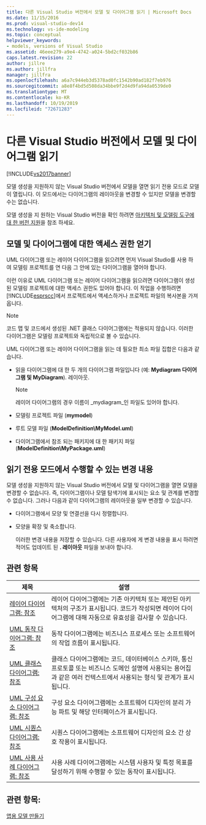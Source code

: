 ```yaml
---
title: 다른 Visual Studio 버전에서 모델 및 다이어그램 읽기 | Microsoft Docs
ms.date: 11/15/2016
ms.prod: visual-studio-dev14
ms.technology: vs-ide-modeling
ms.topic: conceptual
helpviewer_keywords:
- models, versions of Visual Studio
ms.assetid: 46eee279-a9e4-4742-a024-5bd2cf032b86
caps.latest.revision: 22
author: jillre
ms.author: jillfra
manager: jillfra
ms.openlocfilehash: a6a7c944eb3d5378ad0fc1542b90ad182f7eb976
ms.sourcegitcommit: a8e8f4bd5d508da34bbe9f2d4d9fa94da0539de0
ms.translationtype: MT
ms.contentlocale: ko-KR
ms.lasthandoff: 10/19/2019
ms.locfileid: "72671283"
---
```

# <a name="read-models-and-diagrams-in-other-visual-studio-editions"></a>다른 Visual Studio 버전에서 모델 및 다이어그램 읽기
[!INCLUDE[vs2017banner](../includes/vs2017banner.md)]

모델 생성을 지원하지 않는 Visual Studio 버전에서 모델을 열면 읽기 전용 모드로 모델이 열립니다. 이 모드에서는 다이어그램의 레이아웃을 변경할 수 있지만 모델을 변경할 수는 없습니다.

 모델 생성을 지 원하는 Visual Studio 버전을 확인 하려면 [아키텍처 및 모델링 도구에 대 한 버전 지원](../modeling/what-s-new-for-design-in-visual-studio.md#VersionSupport)을 참조 하세요.

## <a name="obtaining-access-to-a-model-and-diagrams"></a>모델 및 다이어그램에 대한 액세스 권한 얻기
 UML 다이어그램 또는 레이어 다이어그램을 읽으려면 먼저 Visual Studio를 사용 하 여 모델링 프로젝트를 연 다음 그 안에 있는 다이어그램을 열어야 합니다.

 이런 이유로 UML 다이어그램 또는 레이어 다이어그램을 읽으려면 다이어그램이 생성된 모델링 프로젝트에 대한 액세스 권한도 있어야 합니다. 이 작업을 수행하려면 [!INCLUDE[esprscc](../includes/esprscc-md.md)]에서 프로젝트에서 액세스하거나 프로젝트 파일의 복사본을 가져옵니다.

> [!NOTE]
> 코드 맵 및 코드에서 생성된 .NET 클래스 다이어그램에는 적용되지 않습니다. 이러한 다이어그램은 모델링 프로젝트와 독립적으로 볼 수 있습니다.

 UML 다이어그램 또는 레이어 다이어그램을 읽는 데 필요한 최소 파일 집합은 다음과 같습니다.

- 읽을 다이어그램에 대 한 두 개의 다이어그램 파일입니다 (예: **Mydiagram 다이어그램 및 MyDiagram**). 레이아웃.

    > [!NOTE]
    > 레이어 다이어그램의 경우 이름이 _mydiagram_인 파일도 있어야 합니다.

- 모델링 프로젝트 파일 (**mymodel**)

- 루트 모델 파일 (**ModelDefinition\MyModel.uml**)

- 다이어그램에서 참조 되는 패키지에 대 한 패키지 파일 (**ModelDefinition\MyPackage.uml**)

## <a name="changes-that-you-can-make-in-read-only-mode"></a>읽기 전용 모드에서 수행할 수 있는 변경 내용
 모델 생성을 지원하지 않는 Visual Studio 버전에서 모델 및 다이어그램을 열면 모델을 변경할 수 없습니다. 즉, 다이어그램이나 모델 탐색기에 표시되는 요소 및 관계를 변경할 수 없습니다. 그러나 다음과 같이 다이어그램의 레이아웃을 일부 변경할 수 있습니다.

- 다이어그램에서 모양 및 연결선을 다시 정렬합니다.

- 모양을 확장 및 축소합니다.

  이러한 변경 내용을 저장할 수 있습니다. 다른 사용자에 게 변경 내용을 표시 하려면 적어도 업데이트 된 **. 레이아웃** 파일을 보내야 합니다.

## <a name="RelatedTopics"></a>관련 항목

|제목|설명|
|-----------|-----------------|
|[레이어 다이어그램: 참조](../modeling/layer-diagrams-reference.md)|레이어 다이어그램에는 기존 아키텍처 또는 제안된 아키텍처의 구조가 표시됩니다. 코드가 작성되면 레이어 다이어그램에 대해 자동으로 유효성을 검사할 수 있습니다.|
|[UML 동작 다이어그램: 참조](../modeling/uml-activity-diagrams-reference.md)|동작 다이어그램에는 비즈니스 프로세스 또는 소프트웨어의 작업 흐름이 표시됩니다.|
|[UML 클래스 다이어그램: 참조](../modeling/uml-class-diagrams-reference.md)|클래스 다이어그램에는 코드, 데이터베이스 스키마, 통신 프로토콜 또는 비즈니스 도메인 설명에 사용되는 용어집과 같은 여러 컨텍스트에서 사용되는 형식 및 관계가 표시됩니다.|
|[UML 구성 요소 다이어그램: 참조](../modeling/uml-component-diagrams-reference.md)|구성 요소 다이어그램에는 소프트웨어 디자인의 분리 가능 파트 및 해당 인터페이스가 표시됩니다.|
|[UML 시퀀스 다이어그램: 참조](../modeling/uml-sequence-diagrams-reference.md)|시퀀스 다이어그램에는 소프트웨어 디자인의 요소 간 상호 작용이 표시됩니다.|
|[UML 사용 사례 다이어그램: 참조](../modeling/uml-use-case-diagrams-reference.md)|사용 사례 다이어그램에는 시스템 사용자 및 특정 목표를 달성하기 위해 수행할 수 있는 동작이 표시됩니다.|

## <a name="see-also"></a>관련 항목:
 [앱용 모델 만들기](../modeling/create-models-for-your-app.md)
